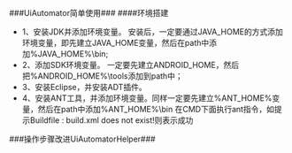 ###UiAutomator简单使用###
####环境搭建
 - 1、安装JDK并添加环境变量。
        安装后，一定要通过JAVA_HOME的方式添加环境变量，即先建立JAVA_HOME变量，然后在path中添加%JAVA_HOME%\bin;
 - 2、添加SDK环境变量。
        一定要先建立ANDROID_HOME，然后把%ANDROID_HOME%\tools添加到path中；
 - 3、安装Eclipse，并安装ADT插件。
 - 4、安装ANT工具，并添加环境变量。同样一定要先建立%ANT_HOME%变量，然后在path中添加%ANT_HOME%\bin
    在CMD下面执行ant指令，如提示Buildfile : build.xml does not exist!则表示成功

###操作步骤改进UiAutomatorHelper###
